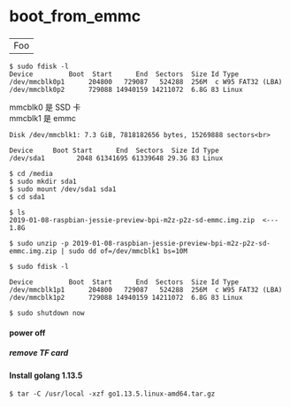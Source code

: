 # boot_from_emmc

### 

<table>
    <tr>
        <td>Foo</td>
    </tr>
</table>

    $ sudo fdisk -l
    Device         Boot  Start      End  Sectors  Size Id Type
    /dev/mmcblk0p1      204800   729087   524288  256M  c W95 FAT32 (LBA)
    /dev/mmcblk0p2      729088 14940159 14211072  6.8G 83 Linux
    
mmcblk0 是 SSD 卡<br>
mmcblk1 是 emmc<br>

    Disk /dev/mmcblk1: 7.3 GiB, 7818182656 bytes, 15269888 sectors<br>

    Device     Boot Start      End  Sectors  Size Id Type
    /dev/sda1        2048 61341695 61339648 29.3G 83 Linux

    $ cd /media
    $ sudo mkdir sda1
    $ sudo mount /dev/sda1 sda1
    $ cd sda1

    $ ls
    2019-01-08-raspbian-jessie-preview-bpi-m2z-p2z-sd-emmc.img.zip  <--- 1.8G

    $ sudo unzip -p 2019-01-08-raspbian-jessie-preview-bpi-m2z-p2z-sd-emmc.img.zip | sudo dd of=/dev/mmcblk1 bs=10M

    $ sudo fdisk -l

    Device         Boot  Start      End  Sectors  Size Id Type
    /dev/mmcblk1p1      204800   729087   524288  256M  c W95 FAT32 (LBA)
    /dev/mmcblk1p2      729088 14940159 14211072  6.8G 83 Linux

    $ sudo shutdown now

#### power off
#####    remove TF card

#### Install golang 1.13.5

    $ tar -C /usr/local -xzf go1.13.5.linux-amd64.tar.gz
